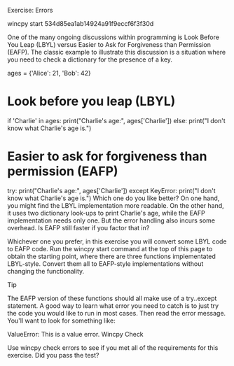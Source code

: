 Exercise: Errors

wincpy start 534d85ea1ab14924a91f9eccf6f3f30d

One of the many ongoing discussions within programming is Look Before You Leap (LBYL) versus Easier to Ask for Forgiveness than Permission (EAFP). The classic example to illustrate this discussion is a situation where you need to check a dictionary for the presence of a key.

ages = {'Alice': 21, 'Bob': 42}
# Look before you leap (LBYL)
if 'Charlie' in ages:
    print("Charlie's age:", ages['Charlie'])
else:
    print("I don't know what Charlie's age is.")

# Easier to ask for forgiveness than permission (EAFP)
try:
    print("Charlie's age:", ages['Charlie'])
except KeyError:
    print("I don't know what Charlie's age is.")
Which one do you like better? On one hand, you might find the LBYL implementation more readable. On the other hand, it uses two dictionary look-ups to print Charlie's age, while the EAFP implementation needs only one. But the error handling also incurs some overhead. Is EAFP still faster if you factor that in?

Whichever one you prefer, in this exercise you will convert some LBYL code to EAFP code. Run the wincpy start command at the top of this page to obtain the starting point, where there are three functions implementated LBYL-style. Convert them all to EAFP-style implementations without changing the functionality.

Tip

The EAFP version of these functions should all make use of a try..except statement. A good way to learn what error you need to catch is to just try the code you would like to run in most cases. Then read the error message. You'll want to look for something like:

ValueError: This is a value error.
Wincpy Check

Use wincpy check errors to see if you met all of the requirements for this exercise. Did you pass the test?